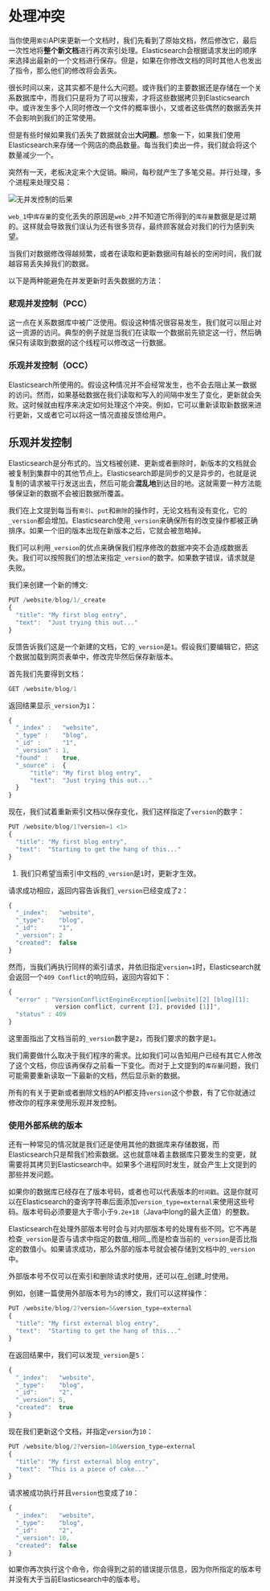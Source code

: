 # 处理冲突

当你使用`索引`API来更新一个文档时，我们先看到了原始文档，然后修改它，最后一次性地将**整个新文档**进行再次索引处理。Elasticsearch会根据请求发出的顺序来选择出最新的一个文档进行保存。但是，如果在你修改文档的同时其他人也发出了指令，那么他们的修改将会丢失。

很长时间以来，这其实都不是什么大问题。或许我们的主要数据还是存储在一个关系数据库中，而我们只是将为了可以搜索，才将这些数据拷贝到Elasticsearch中。或许发生多个人同时修改一个文件的概率很小，又或者这些偶然的数据丢失并不会影响到我们的正常使用。

但是有些时候如果我们丢失了数据就会出**大问题**。想象一下，如果我们使用Elasticsearch来存储一个网店的商品数量。每当我们卖出一件，我们就会将这个数量减少一个。

突然有一天，老板决定来个大促销。瞬间，每秒就产生了多笔交易。并行处理，多个进程来处理交易：

![无并发控制的后果](/images/03-01_concurrency.png "无并发控制的后果")

`web_1`中`库存量`的变化丢失的原因是`web_2`并不知道它所得到的`库存量`数据是是过期的。这样就会导致我们误认为还有很多货存，最终顾客就会对我们的行为感到失望。

当我们对数据修改得越频繁，或者在读取和更新数据间有越长的空闲时间，我们就越容易丢失掉我们的数据。

以下是两种能避免在并发更新时丢失数据的方法：

### 悲观并发控制（PCC）

这一点在关系数据库中被广泛使用。假设这种情况很容易发生，我们就可以阻止对这一资源的访问。典型的例子就是当我们在读取一个数据前先锁定这一行，然后确保只有读取到数据的这个线程可以修改这一行数据。

### 乐观并发控制（OCC）

Elasticsearch所使用的。假设这种情况并不会经常发生，也不会去阻止某一数据的访问。然而，如果基础数据在我们读取和写入的间隔中发生了变化，更新就会失败。这时候就由程序来决定如何处理这个冲突。例如，它可以重新读取新数据来进行更新，又或者它可以将这一情况直接反馈给用户。

## 乐观并发控制

Elasticsearch是分布式的。当文档被创建、更新或者删除时，新版本的文档就会被复制到集群中的其他节点上。Elasticsearch即是同步的又是异步的，也就是说复制的请求被平行发送出去，然后可能会**混乱地**到达目的地。这就需要一种方法能够保证新的数据不会被旧数据所覆盖。

我们在上文提到每当有`索引`、`put`和`删除`的操作时，无论文档有没有变化，它的`_version`都会增加。Elasticsearch使用`_version`来确保所有的改变操作都被正确排序。如果一个旧的版本出现在新版本之后，它就会被忽略掉。

我们可以利用`_version`的优点来确保我们程序修改的数据冲突不会造成数据丢失。我们可以按照我们的想法来指定`_version`的数字。如果数字错误，请求就是失败。

我们来创建一个新的博文:

```js
PUT /website/blog/1/_create
{
  "title": "My first blog entry",
  "text":  "Just trying this out..."
}
```
反馈告诉我们这是一个新建的文档，它的`_version`是`1`。假设我们要编辑它，把这个数据加载到网页表单中，修改完毕然后保存新版本。

首先我们先要得到文档：

```js
GET /website/blog/1
```


返回结果显示`_version`为`1`：

```js
{
  "_index" :   "website",
  "_type" :    "blog",
  "_id" :      "1",
  "_version" : 1,
  "found" :    true,
  "_source" :  {
      "title": "My first blog entry",
      "text":  "Just trying this out..."
  }
}
```
现在，我们试着重新索引文档以保存变化，我们这样指定了`version`的数字：

```js
PUT /website/blog/1?version=1 <1>
{
  "title": "My first blog entry",
  "text":  "Starting to get the hang of this..."
}
```
1. 我们只希望当索引中文档的`_version`是`1`时，更新才生效。

请求成功相应，返回内容告诉我们`_version`已经变成了`2`：

```js
{
  "_index":   "website",
  "_type":    "blog",
  "_id":      "1",
  "_version": 2
  "created":  false
}
```
然而，当我们再执行同样的索引请求，并依旧指定`version=1`时，Elasticsearch就会返回一个`409 Conflict`的响应码，返回内容如下：

```js
{
  "error" : "VersionConflictEngineException[[website][2] [blog][1]:
             version conflict, current [2], provided [1]]",
  "status" : 409
}
```
这里面指出了文档当前的`_version`数字是`2`，而我们要求的数字是`1`。

我们需要做什么取决于我们程序的需求。比如我们可以告知用户已经有其它人修改了这个文档，你应该再保存之前看一下变化。而对于上文提到的`库存量`问题，我们可能需要重新读取一下最新的文档，然后显示新的数据。

所有的有关于更新或者删除文档的API都支持`version`这个参数，有了它你就通过修改你的程序来使用乐观并发控制。


### 使用外部系统的版本

还有一种常见的情况就是我们还是使用其他的数据库来存储数据，而Elasticsearch只是帮我们检索数据。这也就意味着主数据库只要发生的变更，就需要将其拷贝到Elasticsearch中。如果多个进程同时发生，就会产生上文提到的那些并发问题。

如果你的数据库已经存在了版本号码，或者也可以代表版本的`时间戳`。这是你就可以在Elasticsearch的查询字符串后面添加`version_type=external`来使用这些号码。版本号码必须要是大于零小于`9.2e+18`（Java中long的最大正值）的整数。

Elasticsearch在处理外部版本号时会与对内部版本号的处理有些不同。它不再是检查`_version`是否与请求中指定的数值_相同_,而是检查当前的`_version`是否比指定的数值小。如果请求成功，那么外部的版本号就会被存储到文档中的`_version`中。

外部版本号不仅可以在索引和删除请求时使用，还可以在_创建_时使用。

例如，创建一篇使用外部版本号为`5`的博文，我们可以这样操作：


```js
PUT /website/blog/2?version=5&version_type=external
{
  "title": "My first external blog entry",
  "text":  "Starting to get the hang of this..."
}
```

在返回结果中，我们可以发现`_version`是`5`：

```js
{
  "_index":   "website",
  "_type":    "blog",
  "_id":      "2",
  "_version": 5,
  "created":  true
}
```

现在我们更新这个文档，并指定`version`为`10`：

```js
PUT /website/blog/2?version=10&version_type=external
{
  "title": "My first external blog entry",
  "text":  "This is a piece of cake..."
}
```

请求被成功执行并且`version`也变成了`10`：

```js
{
  "_index":   "website",
  "_type":    "blog",
  "_id":      "2",
  "_version": 10,
  "created":  false
}
```
如果你再次执行这个命令，你会得到之前的错误提示信息，因为你所指定的版本号并没有大于当前Elasticsearch中的版本号。

